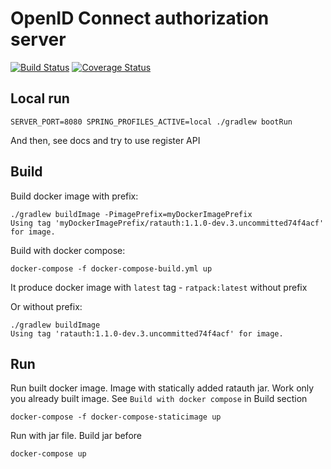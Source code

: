 # OpenID Connect authorization server
[![Build Status](https://travis-ci.org/alfa-laboratory/ratauth.svg?branch=master)](https://travis-ci.org/alfa-laboratory/ratauth)
[![Coverage Status](https://coveralls.io/repos/github/alfa-laboratory/ratauth/badge.svg)](https://coveralls.io/github/alfa-laboratory/ratauth)
## Local run

`SERVER_PORT=8080 SPRING_PROFILES_ACTIVE=local ./gradlew bootRun`

And then, see docs and try to use register API

## Build

Build docker image with prefix:

    ./gradlew buildImage -PimagePrefix=myDockerImagePrefix
    Using tag 'myDockerImagePrefix/ratauth:1.1.0-dev.3.uncommitted74f4acf' for image.

Build with docker compose:

    docker-compose -f docker-compose-build.yml up
    
It produce docker image with `latest` tag - `ratpack:latest` without prefix

Or without prefix:

    ./gradlew buildImage
    Using tag 'ratauth:1.1.0-dev.3.uncommitted74f4acf' for image.
    
## Run
 
Run built docker image. Image with statically added ratauth jar. Work only you already built image. See `Build with docker compose` in Build section

    docker-compose -f docker-compose-staticimage up
    
Run with jar file. Build jar before
    
    docker-compose up
